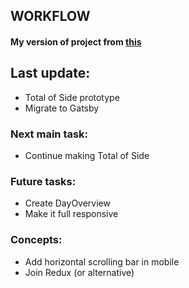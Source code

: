 WORKFLOW
---
#### My version of project from [this](https://www.frontendmentor.io/challenges/social-media-dashboard-with-theme-switcher-6oY8ozp_H)

## Last update:
  - Total of Side prototype
  - Migrate to Gatsby

### Next main task: 
  - Continue making Total of Side

### Future tasks:
  - Create DayOverview
  - Make it full responsive

### Concepts:
  - Add horizontal scrolling bar in mobile
  - Join Redux (or alternative)
